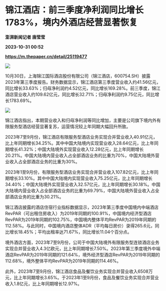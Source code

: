 # 锦江酒店：前三季度净利润同比增长1783%，境内外酒店经营显著恢复
**澎湃新闻记者 唐莹莹**

**2023-10-31 00:52**

**https://m.thepaper.cn/detail/25119477**

![](https://imagecloud.thepaper.cn/thepaper/image/276/331/358.jpg)

10月30日，上海锦江国际酒店股份有限公司（锦江酒店，600754.SH）披露2023年第三季度报告。财务数据显示，锦江酒店第三季度营业收入约41.56亿元，同比增长33.63%；归母净利润约4.52亿元，同比增长169.28%。前三季度，锦江酒店营业收入约109.62亿元，同比增长32.71%；归母净利润约9.75亿元，同比增长1783.69%。

![](https://imagecloud.thepaper.cn/thepaper/image/276/331/935.PNG)

锦江酒店指出，本期营业收入和归母净利润等同比增加，主要是公司旗下境内外有限服务型酒店经营显著复苏，运营情况较上年同期大幅回升所致。

2023年7至9月份，锦江酒店有限服务型酒店业务实现合并营业收入40.91亿元，比上年同期增长34.25%。其中中国大陆境内实现营业收入28.64亿元，比上年同期增长41.32%；中国大陆境外实现营业收入12.28亿元，比上年同期增长20.21%。中国大陆境内营业收入占全部酒店业务的比重为70%，中国大陆境外营业收入占全部酒店业务的比重为30%。

2023年1至9月份，有限服务型酒店业务实现合并营业收入107.82亿元，比上年同期增长33.10%。其中中国大陆境内实现营业收入75.25亿元，比上年同期增长34.40%；中国大陆境外实现营业收入32.57亿元，比上年同期增长30.18%。中国大陆境内营业收入占全部酒店业务的比重为69.79%，中国大陆境外营业收入占全部酒店业务的比重为30.21%。

锦江酒店披露的酒店住宿行业指标数据显示，2023年第三季度中国境内中端酒店RevPAR（可出租住房收入）为2019年同期的100.91%，中国境内经济型酒店RevPAR为2019年同期的102.75%，中国境内整体平均RevPAR为2019年同期的112.58%。与此同时，中国境内酒店整体ADR（平均每日房价）录得265.6元，同比增长18.45%；平均出租率达71.67%，同比增长11.04个百分点。

境外酒店方面，2023年7至9月份，公司于中国大陆境外有限服务型连锁酒店业务实现合并营业收入4.3亿欧元，比上年同期增长7.50%。2023年第三季度境外中端酒店RevPAR为2019年同期的121.64%，境外经济型酒店RevPAR为2019年同期的112.68%，境外整体平均RevPAR为2019年同期的114.46%。

此外，2023年7至9月份，锦江酒店食品及餐饮业务实现合并营业收入6508万元，比上年同期增长3.65%。于2023年1至9月份，食品及餐饮业务实现合并营业收入1.8亿元，比上年同期增长12.97%。